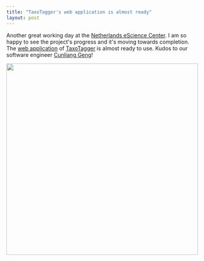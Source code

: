 ```yaml
---
title: "TaxoTagger's web application is almost ready"
layout: post
---
```


Another great working day at the [Netherlands eScience Center](https://www.esciencecenter.nl/). I am so happy to see the project's progress and 
it's moving towards completion. The [web application](https://github.com/MycoAI/taxotagger-webapp) of [TaxoTagger](https://github.com/MycoAI/TaxoTagger) is almost ready to use. Kudos to our software engineer [Cunliang Geng](https://github.com/cunliangGeng)!

<img src="https://github.com/user-attachments/assets/03f8baf9-113e-486c-aa50-ddbf552638f7" height="500"/>

